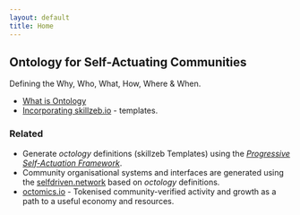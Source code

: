 ```yaml
---
layout: default
title: Home
---
```


## Ontology for Self-Actuating Communities

Defining the Why, Who, What, How, Where & When.

- [What is Ontology](/what-is-ontology/)
- [Incorporating skillzeb.io](https://skillzeb.io) - templates.

### Related
- Generate *octology* definitions (skillzeb Templates) using the *[Progressive Self-Actuation Framework](https://onboarding.selfdriven.foundation)*.
- Community organisational systems and interfaces are generated using the [selfdriven.network](https://selfdriven.network) based on *octology* definitions.
- [octomics.io](https://octomics.io) - Tokenised community-verified activity and growth as a path to a useful economy and resources.


